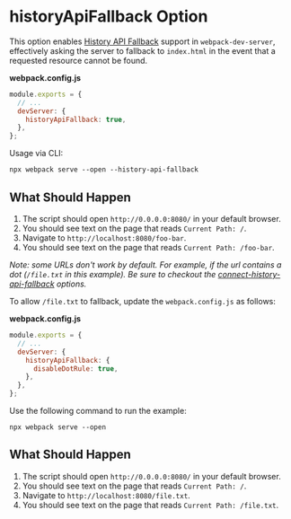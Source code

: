 # historyApiFallback Option

This option enables [History API Fallback](https://github.com/bripkens/connect-history-api-fallback)
support in `webpack-dev-server`, effectively asking the server to fallback to
`index.html` in the event that a requested resource cannot be found.

**webpack.config.js**

```js
module.exports = {
  // ...
  devServer: {
    historyApiFallback: true,
  },
};
```

Usage via CLI:

```console
npx webpack serve --open --history-api-fallback
```

## What Should Happen

1. The script should open `http://0.0.0.0:8080/` in your default browser.
2. You should see text on the page that reads `Current Path: /`.
3. Navigate to `http://localhost:8080/foo-bar`.
4. You should see text on the page that reads `Current Path: /foo-bar`.

_Note: some URLs don't work by default. For example, if the url contains a dot (`/file.txt` in this example).
Be sure to checkout the [connect-history-api-fallback](https://github.com/bripkens/connect-history-api-fallback)
options._

To allow `/file.txt` to fallback, update the `webpack.config.js` as follows:

**webpack.config.js**

```js
module.exports = {
  // ...
  devServer: {
    historyApiFallback: {
      disableDotRule: true,
    },
  },
};
```

Use the following command to run the example:

```console
npx webpack serve --open
```

## What Should Happen

1. The script should open `http://0.0.0.0:8080/` in your default browser.
2. You should see text on the page that reads `Current Path: /`.
3. Navigate to `http://localhost:8080/file.txt`.
4. You should see text on the page that reads `Current Path: /file.txt`.
